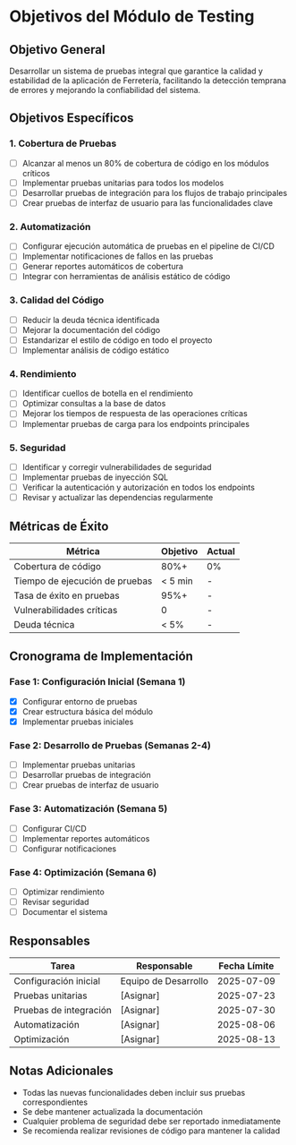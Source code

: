 # Objetivos del Módulo de Testing

## Objetivo General
Desarrollar un sistema de pruebas integral que garantice la calidad y estabilidad de la aplicación de Ferretería, facilitando la detección temprana de errores y mejorando la confiabilidad del sistema.

## Objetivos Específicos

### 1. Cobertura de Pruebas
- [ ] Alcanzar al menos un 80% de cobertura de código en los módulos críticos
- [ ] Implementar pruebas unitarias para todos los modelos
- [ ] Desarrollar pruebas de integración para los flujos de trabajo principales
- [ ] Crear pruebas de interfaz de usuario para las funcionalidades clave

### 2. Automatización
- [ ] Configurar ejecución automática de pruebas en el pipeline de CI/CD
- [ ] Implementar notificaciones de fallos en las pruebas
- [ ] Generar reportes automáticos de cobertura
- [ ] Integrar con herramientas de análisis estático de código

### 3. Calidad del Código
- [ ] Reducir la deuda técnica identificada
- [ ] Mejorar la documentación del código
- [ ] Estandarizar el estilo de código en todo el proyecto
- [ ] Implementar análisis de código estático

### 4. Rendimiento
- [ ] Identificar cuellos de botella en el rendimiento
- [ ] Optimizar consultas a la base de datos
- [ ] Mejorar los tiempos de respuesta de las operaciones críticas
- [ ] Implementar pruebas de carga para los endpoints principales

### 5. Seguridad
- [ ] Identificar y corregir vulnerabilidades de seguridad
- [ ] Implementar pruebas de inyección SQL
- [ ] Verificar la autenticación y autorización en todos los endpoints
- [ ] Revisar y actualizar las dependencias regularmente

## Métricas de Éxito

| Métrica | Objetivo | Actual |
|---------|----------|--------|
| Cobertura de código | 80%+ | 0% |
| Tiempo de ejecución de pruebas | < 5 min | - |
| Tasa de éxito en pruebas | 95%+ | - |
| Vulnerabilidades críticas | 0 | - |
| Deuda técnica | < 5% | - |

## Cronograma de Implementación

### Fase 1: Configuración Inicial (Semana 1)
- [x] Configurar entorno de pruebas
- [x] Crear estructura básica del módulo
- [x] Implementar pruebas iniciales

### Fase 2: Desarrollo de Pruebas (Semanas 2-4)
- [ ] Implementar pruebas unitarias
- [ ] Desarrollar pruebas de integración
- [ ] Crear pruebas de interfaz de usuario

### Fase 3: Automatización (Semana 5)
- [ ] Configurar CI/CD
- [ ] Implementar reportes automáticos
- [ ] Configurar notificaciones

### Fase 4: Optimización (Semana 6)
- [ ] Optimizar rendimiento
- [ ] Revisar seguridad
- [ ] Documentar el sistema

## Responsables

| Tarea | Responsable | Fecha Límite |
|-------|------------|--------------|
| Configuración inicial | Equipo de Desarrollo | 2025-07-09 |
| Pruebas unitarias | [Asignar] | 2025-07-23 |
| Pruebas de integración | [Asignar] | 2025-07-30 |
| Automatización | [Asignar] | 2025-08-06 |
| Optimización | [Asignar] | 2025-08-13 |

## Notas Adicionales
- Todas las nuevas funcionalidades deben incluir sus pruebas correspondientes
- Se debe mantener actualizada la documentación
- Cualquier problema de seguridad debe ser reportado inmediatamente
- Se recomienda realizar revisiones de código para mantener la calidad
